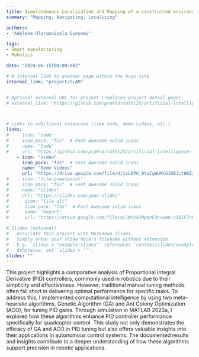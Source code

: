 ```yaml
---
title: Simulateneous Localization and Mapping of a constructed environment using turtlebot3
summary: "Mapping, Navigating, Localizing"

authors: 
- "Adeleke Olorunnisola Oyeyemi"

tags:
- Smart manufacturing
- Robotics

date: "2024-06-15T00:00:00Z"

# # Internal link to another page within the Hugo site
internal_link: "project/SLAM"


# Optional external URL for project (replaces project detail page).
# external_link: "https://github.com/prakharrathi25/artificial-intelligence-for-trading"



# Links to additional resources (like code, demo videos, etc.)
links:
#   - icon: "code"
#     icon_pack: "fas"  # Font Awesome solid icons
#     name: "Code"
#     url: "https://github.com/prakharrathi25/artificial-intelligence-for-trading"
    - icon: "video"
      icon_pack: "fas"  # Font Awesome solid icons
      name: "Demo Videos"
      url: "https://drive.google.com/file/d/1zL0PU_8tsCgWUMCGJDBJctH0ZzCXCyD-/view?usp=sharing"
#   - icon: "file-powerpoint"
#     icon_pack: "fas"  # Font Awesome solid icons
#     name: "Slides"
#     url: "https://slides.com/your-slides"
#    - icon: "file-alt"
#      icon_pack: "fas"  # Font Awesome solid icons
#      name: "Report"
#      url: "https://drive.google.com/file/d/1WYy4JNpXzF3cvyH0-c5bIF7nkeKNZ9zF/view?usp=sharing"

# Slides (optional).
#   Associate this project with Markdown slides.
#   Simply enter your slide deck's filename without extension.
#   E.g. `slides = "example-slides"` references `content/slides/example-slides.md`.
#   Otherwise, set `slides = ""`.
slides: ""
---
```


This project highlights a comparative analysis of Proportional Integral Derivative (PID) controllers, commonly used in robotics due to their simplicity and effectiveness. However, traditional manual tuning methods often fall short in delivering optimal performance for specific tasks. To address this, I implemented computational intelligence by using two meta-heuristic algorithms, Genetic Algorithm (GA) and Ant Colony Optimization (ACO), for tuning PID gains. Through simulation in MATLAB 2023a, I explored how these algorithms enhance PID controller performance specifically for quadcopter control. This study not only demonstrates the efficacy of GA and ACO in PID tuning but also offers valuable insights into their applications in autonomous control systems. The documented results and insights contribute to a deeper understanding of how these algorithms support precision in robotic applications.